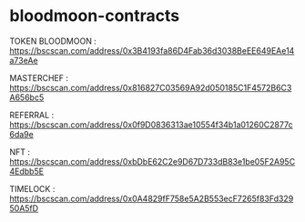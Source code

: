 # bloodmoon-contracts

TOKEN BLOODMOON : https://bscscan.com/address/0x3B4193fa86D4Fab36d3038BeEE649EAe14a73eAe

MASTERCHEF : https://bscscan.com/address/0x816827C03569A92d050185C1F4572B6C3A656bc5

REFERRAL : https://bscscan.com/address/0x0f9D0836313ae10554f34b1a01260C2877c6da9e

NFT : https://bscscan.com/address/0xbDbE62C2e9D67D733dB83e1be05F2A95C4Edbb5E

TIMELOCK : https://bscscan.com/address/0x0A4829fF758e5A2B553ecF7265f83Fd32950A5fD
